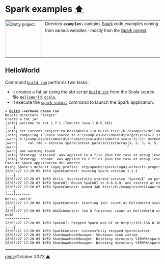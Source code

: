 # <span id="top">Spark examples</span> <span style="size:30%;"><a href="../README.md">⬆</a></span>

<table style="font-family:Helvetica,Arial;font-size:14px;line-height:1.6;">
  <tr>
  <td style="border:0;padding:0 10px 0 0;min-width:120px;">
    <a href="https://spark.apache.org/" rel="external"><img style="border:0;width:120px;" src="https://spark.apache.org/images/spark-logo-trademark.png" alt="Dotty project" /></a>
  </td>
  <td style="border:0;padding:0;vertical-align:text-top;">
    Directory <strong><code>examples\</code></strong> contains <a href="https://spark.apache.org/" rel="external">Spark</a> code examples coming from various websites - mostly from the <a href="https://spark.apache.org/" rel="external">Spark project</a>.
  </td>
  </tr>
</table>

## <span id="helloworld">HelloWorld</span>

Command [`build run`](./HelloWorld/build.bat) performs two tasks :
- it creates a fat jar using the sbt script [`build.sbt`](./HelloWorld/build.sbt) from the Scala source file [`HelloWorld.scala`](./HelloWorld/src/main/scala/HelloWorld.scala).
- it execute the [`spark-submit`](https://spark.apache.org/docs/latest/submitting-applications.html) command to launch the Spark application.

<pre style="font-size:80%;">
<b>&gt; <a href="./HelloWorld/build.bat">build</a> -verbose clean run</b>
Delete directory "target"
Create a fat jar
[info] welcome to sbt 1.7.1 (Temurin Java 1.8.0_345)
[...]
[info] set current project to HelloWorld (in build file:/K:/examples/HelloWorld/)
[info] compiling 1 Scala source to K:\examples\HelloWorld\target\scala-2.13\classes ...
[warn] K:\examples\HelloWorld\src\main\scala\HelloWorld.scala:15:53: method copyArrayToImmutableIndexedSeq in class LowPriorityImplicits2 is deprecated (since 2.13.0): Implicit conversions from Array to immutable.IndexedSeq are implemented by copying; Use the more efficient non-copying ArraySeq.unsafeWrapArray or an explicit toIndexedSeq call
[warn]     val rdd = session.sparkContext.parallelize(Array(1, 2, 3, 4, 5, 6, 7, 8, 9, 10))
[warn]                                                     ^
[warn] one warning found
[info] Strategy 'discard' was applied to a file (Run the task at debug level to see details)
[info] Strategy 'rename' was applied to 2 files (Run the task at debug level to see details)
Execute Spark application HelloWorld
Using Spark's default log4j profile: org/apache/spark/log4j-defaults.properties
22/05/27 17:20:05 INFO SparkContext: Running Spark version 3.2.1
[...]
22/05/27 17:20:07 INFO Utils: Successfully started service 'SparkUI' on port 4040.
22/05/27 17:20:07 INFO SparkUI: Bound SparkUI to 0.0.0.0, and started at http://192.168.0.100:4040
22/05/27 17:20:07 INFO SparkContext: Added JAR file:/K:/examples/HelloWorld/target/scala-2.13/HelloWorld-assembly-0.1.0.jar at spark://192.168.0.100:50076/jars/HelloWorld-assembly-0.1.0.jar with timestamp 1653664805164
[...]
************
Hello, world!
22/05/27 17:20:08 INFO SparkContext: Starting job: count at HelloWorld.scala:16
[...]
22/05/27 17:20:09 INFO DAGScheduler: Job 0 finished: count at HelloWorld.scala:16, took 0.827669 s
n=10
************
22/05/27 17:20:09 INFO SparkUI: Stopped Spark web UI at http://192.168.0.100:4040
[...]
22/05/27 17:20:09 INFO SparkContext: Successfully stopped SparkContext
22/05/27 17:20:09 INFO ShutdownHookManager: Shutdown hook called
22/05/27 17:20:09 INFO ShutdownHookManager: Deleting directory %TEMP%\spark-fa798b49-b8a6-4cc2-bda1-70c37e7b488f
22/05/27 17:20:09 INFO ShutdownHookManager: Deleting directory %TEMP%\spark-4959fb8e-afdc-43bc-8748-143e7d29ea16
</pre>

***

*[mics](https://lampwww.epfl.ch/~michelou/)/October 2022* [**&#9650;**](#top)
<span id="bottom">&nbsp;</span>

<!-- link refs -->
